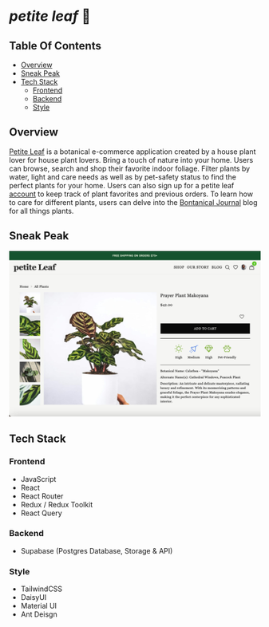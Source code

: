 <h1><em>petite leaf </em>🌿</h1>

## Table Of Contents

- [Overview](#overview)
- [Sneak Peak](#sneak-peak)
- [Tech Stack](#tech-stack)
  - [Frontend](#frontend)
  - [Backend](#backend)
  - [Style](#style)

## Overview

<a href="https://petite-leaf.vercel.app/">Petite Leaf</a> is a botanical e-commerce application created by a house plant lover for house plant lovers. Bring a touch of nature into your home. Users can browse, search and shop their favorite indoor foliage. Filter plants by water, light and care needs as well as by pet-safety status to find the perfect plants for your home. Users can also sign up for a petite leaf <a href="https://petite-leaf.vercel.app/register">account</a> to keep track of plant favorites and previous orders. To learn how to care for different plants, users can delve into the <a href="https://petite-leaf.vercel.app/blog">Bontanical Journal</a> blog for all things plants.

## Sneak Peak

![Petite Leaf Link](./public/petite-leaf-product-page.jpg "Visit Petite Leaf")

## Tech Stack

### Frontend

- JavaScript
- React
- React Router
- Redux / Redux Toolkit
- React Query

### Backend

- Supabase (Postgres Database, Storage & API)

### Style

- TailwindCSS
- DaisyUI
- Material UI
- Ant Deisgn
